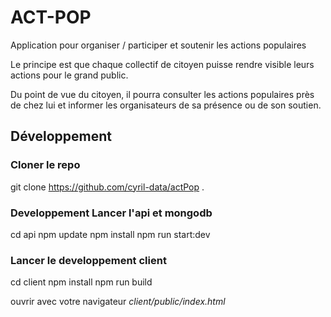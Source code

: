 # ACT-POP
Application pour organiser / participer et soutenir les actions populaires

Le principe est que chaque collectif de citoyen puisse rendre visible leurs actions pour le grand public. 

Du point de vue du citoyen, il pourra consulter les actions populaires près de chez lui et informer les organisateurs de sa présence ou de son soutien. 


## Développement


### Cloner le repo 
git clone https://github.com/cyril-data/actPop .

### Developpement Lancer l'api et mongodb
cd api
npm update
npm install 
npm run start:dev

### Lancer le developpement client
cd client
npm install
npm run build

ouvrir avec votre navigateur _client/public/index.html_
